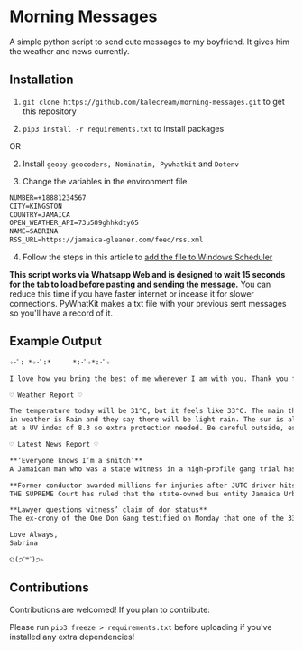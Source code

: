 # Morning Messages

A simple python script to send cute messages to my boyfriend. It gives him the weather and news currently.

## Installation

1. `git clone https://github.com/kalecream/morning-messages.git`
to get this repository

2. `pip3 install -r requirements.txt`
to install packages

OR

2. Install `geopy.geocoders, Nominatim, Pywhatkit` and `Dotenv`

3. Change the variables in the environment file.
```txt
NUMBER=+18881234567
CITY=KINGSTON
COUNTRY=JAMAICA
OPEN_WEATHER_API=73u589ghhkdty65
NAME=SABRINA
RSS_URL=https://jamaica-gleaner.com/feed/rss.xml
```

4. Follow the steps in this article to [add the file to Windows Scheduler](https://www.jcchouinard.com/python-automation-using-task-scheduler/)

**This script works via Whatsapp Web and is designed to wait 15 seconds for the tab to load before pasting and sending the message.** You can reduce this time if you have faster internet or incease it for slower connections. PyWhatKit makes a txt file with your previous sent messages so you'll have a record of it.
## Example Output

```txt
✧･ﾟ: *✧･ﾟ:* 　　 *:･ﾟ✧*:･ﾟ✧

I love how you bring the best of me whenever I am with you. Thank you for making my life a lot easier. Good morning, sunshine. Today is Tuesday, 16 November, 2021 and it's another day full of potential to give life some meaning. Night falls at 05:30 PM which gives you plenty of time to get things done!

♡ Weather Report ♡

The temperature today will be 31°C, but it feels like 33°C. The main thing for today 
in weather is Rain and they say there will be light rain. The sun is also pelting us 
at a UV index of 8.3 so extra protection needed. Be careful outside, especially during late morning through mid-afternoon. If your shadow is shorter than you, seek shade and wear protective clothing, a wide-brimmed hat, and sunglasses, and generously apply a minimum of  SPF-15, broad-spectrum sunscreen on exposed skin.

♡ Latest News Report ♡

**‘Everyone knows I’m a snitch’**
A Jamaican man who was a state witness in a high-profile gang trial has got himself in trouble with the law in the territory to which he was dispatched under the Government’s witness protection programme but claims he is being shunned by local...

**Former conductor awarded millions for injuries after JUTC driver hits pothole**
THE SUPREME Court has ruled that the state-owned bus entity Jamaica Urban Transit Company (JUTC) should pay more than J$18 million to former conductor Joy Murray for injuries suffered on the job in 2002. Murray’s lawyer, Andrea Walter-Isaacs, told...

**Lawyer questions witness’ claim of don status**
The ex-crony of the One Don Gang testified on Monday that one of the 33 alleged members of the gang now on trial had told him that he had murdered a policeman in Portmore, St Catherine, but faced withering cross-examination questioning the...

Love Always,
Sabrina

ଘ(੭ˊ꒳​ˋ)੭✧
```

## Contributions

Contributions are welcomed! If you plan to contribute:

Please run `pip3 freeze > requirements.txt` before uploading if you've installed any extra dependencies!

